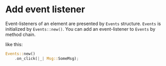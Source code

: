 # Add event listener

Event-listeners of an element are presented by `Events` structure. `Events` is initialized by `Events::new()`. You can add an event-listener to `Events` by method chain.

like this:

```rust
Events::new()
    .on_click(|_| Msg::SomeMsg); 
```
